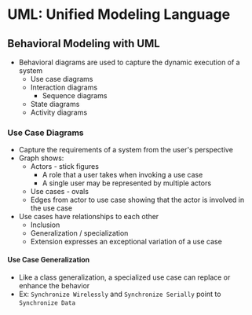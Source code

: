 # UML: Unified Modeling Language
## Behavioral Modeling with UML
* Behavioral diagrams are used to capture the dynamic execution of a system
  * Use case diagrams
  * Interaction diagrams
    * Sequence diagrams
  * State diagrams
  * Activity diagrams
### Use Case Diagrams
* Capture the requirements of a system from the user's perspective
* Graph shows:
  * Actors - stick figures
    * A role that a user takes when invoking a use case
    * A single user may be represented by multiple actors
  * Use cases - ovals
  * Edges from actor to use case showing that the actor is involved in the use case
* Use cases have relationships to each other
  * Inclusion
  * Generalization / specialization
  * Extension expresses an exceptional variation of a use case
#### Use Case Generalization
* Like a class generalization, a specialized use case can replace or enhance the behavior
* Ex: `Synchronize Wirelessly` and `Synchronize Serially` point to `Synchronize Data`
